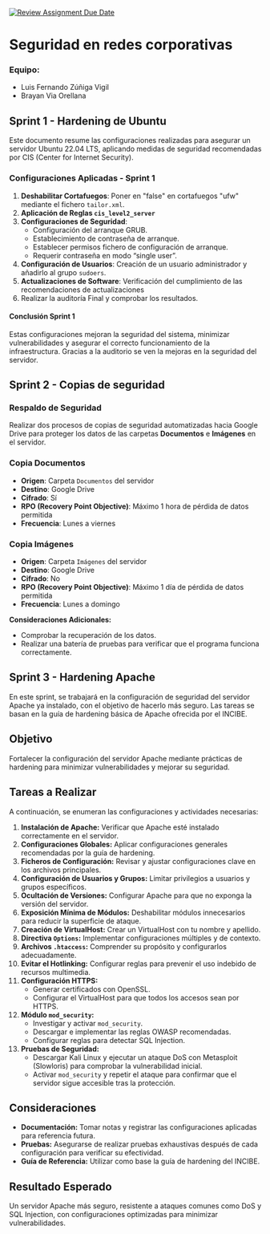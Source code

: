 [![Review Assignment Due Date](https://classroom.github.com/assets/deadline-readme-button-22041afd0340ce965d47ae6ef1cefeee28c7c493a6346c4f15d667ab976d596c.svg)](https://classroom.github.com/a/A04QAW6X)

# Seguridad en redes corporativas
### Equipo:
- Luis Fernando Zúñiga Vigil
- Brayan Via Orellana
  
## Sprint 1 - Hardening de Ubuntu
Este documento resume las configuraciones realizadas para asegurar un servidor Ubuntu 22.04 LTS, aplicando medidas de seguridad recomendadas por CIS (Center for Internet Security).

### Configuraciones Aplicadas - Sprint 1

1. **Deshabilitar Cortafuegos**: Poner en "false" en cortafuegos "ufw" mediante el fichero `tailor.xml`.
2. **Aplicación de Reglas `cis_level2_server`**
3. **Configuraciones de Seguridad**:
   - Configuración del arranque GRUB.
   - Establecimiento de contraseña de arranque.
   - Establecer permisos fichero de configuración de arranque.
   - Requerir contraseña en modo “single user”.
4. **Configuración de Usuarios**: Creación de un usuario administrador y añadirlo al grupo `sudoers`.
5. **Actualizaciones de Software**: Verificación del cumplimiento de las recomendaciones de actualizaciones
6. Realizar la auditoría Final y comprobar los resultados.

#### Conclusión Sprint 1
Estas configuraciones mejoran la seguridad del sistema, minimizar vulnerabilidades y asegurar el correcto funcionamiento de la infraestructura. Gracias a la auditorio se ven la mejoras en la seguridad del servidor.

## Sprint 2 - Copias de seguridad

### Respaldo de Seguridad

Realizar dos procesos de copias de seguridad automatizadas hacia Google Drive para proteger los datos de las carpetas **Documentos** e **Imágenes** en el servidor.

### Copia Documentos
- **Origen**: Carpeta `Documentos` del servidor
- **Destino**: Google Drive
- **Cifrado**: Sí
- **RPO (Recovery Point Objective)**: Máximo 1 hora de pérdida de datos permitida
- **Frecuencia**: Lunes a viernes

### Copia Imágenes
- **Origen**: Carpeta `Imágenes` del servidor
- **Destino**: Google Drive
- **Cifrado**: No
- **RPO (Recovery Point Objective)**: Máximo 1 día de pérdida de datos permitida
- **Frecuencia**: Lunes a domingo

**Consideraciones Adicionales:**
- Comprobar la recuperación de los datos. 
- Realizar una batería de pruebas para verificar que el programa funciona correctamente.

## Sprint 3 - Hardening Apache

En este sprint, se trabajará en la configuración de seguridad del servidor Apache ya instalado, con el objetivo de hacerlo más seguro. Las tareas se basan en la guía de hardening básica de Apache ofrecida por el INCIBE.

## Objetivo
Fortalecer la configuración del servidor Apache mediante prácticas de hardening para minimizar vulnerabilidades y mejorar su seguridad.

## Tareas a Realizar
A continuación, se enumeran las configuraciones y actividades necesarias:

1. **Instalación de Apache:** Verificar que Apache esté instalado correctamente en el servidor.
2. **Configuraciones Globales:** Aplicar configuraciones generales recomendadas por la guía de hardening.
3. **Ficheros de Configuración:** Revisar y ajustar configuraciones clave en los archivos principales.
4. **Configuración de Usuarios y Grupos:** Limitar privilegios a usuarios y grupos específicos.
5. **Ocultación de Versiones:** Configurar Apache para que no exponga la versión del servidor.
6. **Exposición Mínima de Módulos:** Deshabilitar módulos innecesarios para reducir la superficie de ataque.
7. **Creación de VirtualHost:** Crear un VirtualHost con tu nombre y apellido.
8. **Directiva `Options`:** Implementar configuraciones múltiples y de contexto.
9. **Archivos `.htaccess`:** Comprender su propósito y configurarlos adecuadamente.
10. **Evitar el Hotlinking:** Configurar reglas para prevenir el uso indebido de recursos multimedia.
11. **Configuración HTTPS:**
    - Generar certificados con OpenSSL.
    - Configurar el VirtualHost para que todos los accesos sean por HTTPS.
12. **Módulo `mod_security`:**
    - Investigar y activar `mod_security`.
    - Descargar e implementar las reglas OWASP recomendadas.
    - Configurar reglas para detectar SQL Injection.
13. **Pruebas de Seguridad:**
    - Descargar Kali Linux y ejecutar un ataque DoS con Metasploit (Slowloris) para comprobar la vulnerabilidad inicial.
    - Activar `mod_security` y repetir el ataque para confirmar que el servidor sigue accesible tras la protección.

## Consideraciones
- **Documentación:** Tomar notas y registrar las configuraciones aplicadas para referencia futura.
- **Pruebas:** Asegurarse de realizar pruebas exhaustivas después de cada configuración para verificar su efectividad.
- **Guía de Referencia:** Utilizar como base la guía de hardening del INCIBE.

## Resultado Esperado
Un servidor Apache más seguro, resistente a ataques comunes como DoS y SQL Injection, con configuraciones optimizadas para minimizar vulnerabilidades.

